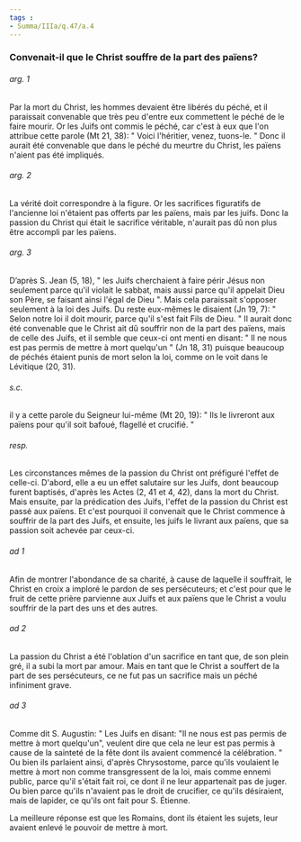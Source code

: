 ```yaml
---
tags : 
- Summa/IIIa/q.47/a.4
---
```


### Convenait-il que le Christ souffre de la part des païens?

###### arg. 1
Par la mort du Christ, les hommes devaient être libérés du péché, et il paraissait convenable que très peu d'entre eux commettent le péché de le faire mourir. Or les Juifs ont commis le péché, car c'est à eux que l'on attribue cette parole (Mt 21, 38): " Voici l'héritier, venez, tuons-le. " Donc il aurait été convenable que dans le péché du meurtre du Christ, les païens n'aient pas été impliqués. 

###### arg. 2
La vérité doit correspondre à la figure. Or les sacrifices figuratifs de l'ancienne loi n'étaient pas offerts par les païens, mais par les juifs. Donc la passion du Christ qui était le sacrifice véritable, n'aurait pas dû non plus être accompli par les païens. 

###### arg. 3
D’après S. Jean (5, 18), " les Juifs cherchaient à faire périr Jésus non seulement parce qu'il violait le sabbat, mais aussi parce qu'il appelait Dieu son Père, se faisant ainsi l'égal de Dieu ". Mais cela paraissait s'opposer seulement à la loi des Juifs. Du reste eux-mêmes le disaient (Jn 19, 7): " Selon notre loi il doit mourir, parce qu'il s'est fait Fils de Dieu. " Il aurait donc été convenable que le Christ ait dû souffrir non de la part des païens, mais de celle des Juifs, et il semble que ceux-ci ont menti en disant: " Il ne nous est pas permis de mettre à mort quelqu'un " (Jn 18, 31) puisque beaucoup de péchés étaient punis de mort selon la loi, comme on le voit dans le Lévitique (20, 31). 

###### s.c.
il y a cette parole du Seigneur lui-même (Mt 20, 19): " Ils le livreront aux païens pour qu'il soit bafoué, flagellé et crucifié. " 

###### resp.
Les circonstances mêmes de la passion du Christ ont préfiguré l'effet de celle-ci. D'abord, elle a eu un effet salutaire sur les Juifs, dont beaucoup furent baptisés, d'après les Actes (2, 41 et 4, 42), dans la mort du Christ. Mais ensuite, par la prédication des Juifs, l'effet de la passion du Christ est passé aux païens. Et c'est pourquoi il convenait que le Christ commence à souffrir de la part des Juifs, et ensuite, les juifs le livrant aux païens, que sa passion soit achevée par ceux-ci. 

###### ad 1
Afin de montrer l'abondance de sa charité, à cause de laquelle il souffrait, le Christ en croix a imploré le pardon de ses persécuteurs; et c'est pour que le fruit de cette prière parvienne aux Juifs et aux païens que le Christ a voulu souffrir de la part des uns et des autres. 

###### ad 2
La passion du Christ a été l'oblation d'un sacrifice en tant que, de son plein gré, il a subi la mort par amour. Mais en tant que le Christ a souffert de la part de ses persécuteurs, ce ne fut pas un sacrifice mais un péché infiniment grave. 

###### ad 3
Comme dit S. Augustin: " Les Juifs en disant: "Il ne nous est pas permis de mettre à mort quelqu'un", veulent dire que cela ne leur est pas permis à cause de la sainteté de la fête dont ils avaient commencé la célébration. " Ou bien ils parlaient ainsi, d'après Chrysostome, parce qu'ils voulaient le mettre à mort non comme transgressent de la loi, mais comme ennemi public, parce qu'il s'était fait roi, ce dont il ne leur appartenait pas de juger. Ou bien parce qu'ils n'avaient pas le droit de crucifier, ce qu'ils désiraient, mais de lapider, ce qu'ils ont fait pour S. Étienne. 

La meilleure réponse est que les Romains, dont ils étaient les sujets, leur avaient enlevé le pouvoir de mettre à mort. 

